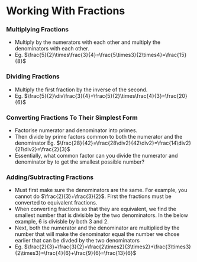 # Working With Fractions

### Multiplying Fractions
- Multiply by the numerators with each other and multiply the denominators with each other.
- Eg. $\frac{5}{2}\times\frac{3}{4}=\frac{5\times3}{2\times4}=\frac{15}{8}$

### Dividing Fractions
- Multiply the first fraction by the inverse of the second.
- Eg. $\frac{5}{2}\div\frac{3}{4}=\frac{5}{2}\times\frac{4}{3}=\frac{20}{6}$

### Converting Fractions To Their Simplest Form
- Factorise numerator and denominator into primes.
- Then divide by prime factors common to both the numerator and the denominator
 Eg. $\frac{28}{42}=\frac{28\div2}{42\div2}=\frac{14\div2}{21\div2}=\frac{2}{3}$
- Essentially, what common factor can you divide the numerator and denominator by to get the smallest possible number?

### Adding/Subtracting Fractions
- Must first make sure the denominators are the same. For example, you cannot do $\frac{2}{3}+\frac{3}{2}$. First the fractions must be converted to equivalent fractions.
- When converting fractions so that they are equivalent, we find the smallest number that is divisible by the two denominators. In the below example, 6 is divisble by both 3 and 2.
- Next, both the numerator and the denominator are multiplied by the number that will make the denominator equal the number we chose earlier that can be divded by the two denominators
- Eg.  $\frac{2}{3}+\frac{3}{2}=\frac{2\times2}{3\times2}+\frac{3\times3}{2\times3}=\frac{4}{6}+\frac{9}{6}=\frac{13}{6}$